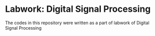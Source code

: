 # Labwork: Digital Signal Processing  
The codes in this repository were written as a part of labwork of Digital Signal Processing
